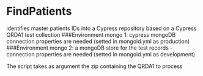 # FindPatients
identifies master patients IDs into a Cypress repository based on a Cypress QRDA1 test collection
###Environment mongo 1: cypress mongoDB connection properties are needed (setted in  mongoid.yml as production)
###Environment mongo 2: a mongoDB store for the test records - connection properties are needed (setted in  mongoid.yml as development)

The script takes as argument the zip containing the QRDA1 to process